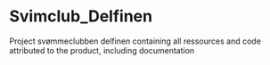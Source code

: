 # Svimclub_Delfinen
Project svømmeclubben delfinen containing all ressources and code attributed to the product, including documentation
